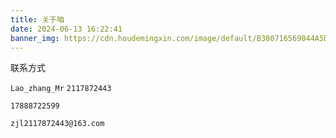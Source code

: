 ```yaml
---
title: 关于咱
date: 2024-06-13 16:22:41
banner_img: https://cdn.houdemingxin.com/image/default/B380716569044A5DA885EAFA36EE4FAF-6-2.png
---
```


<style>
    .wx:hover + .wxbg{
        display: block;
        position:  relative;
        left: 0;
        top: 0;
    }
    .wxbg{
        width: 100px;
        height: 100px;
        position: absolute;
        left: 0;
        top: 0;
        z-index: 9999;
        display: none;
    }
</style>

联系方式

<span class="iconfont icon-wechat-fill wx" style="color:#07c160;" ></span> `Lao_zhang_Mr`
<img src="https://cdn.houdemingxin.com/image/default/B380716569044A5DA885EAFA36EE4FAF-6-2.png"  class="wxbg">
<span class="iconfont icon-qq-fill" style="color:#1296db;"></span> `2117872443`

<span class="iconfont icon-mobile" style="color:#00bfff;"></span> `17888722599`

<span class="iconfont icon-mail" style="color:#e6162d;"></span> `zjl2117872443@163.com`
